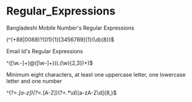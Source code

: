 # Regular_Expressions


Bangladeshi Mobile Number's Regular Expressions

(^(\+88|0088)?(01){1}[3456789]{1}(\d){8})$



Email Id's Regular Expressions

^([\w\.\-]+)@([\w\-]+)((\.(\w){2,3})+)$


Minimum eight characters, at least one uppercase letter, one lowercase letter and one number

^(?=.*[a-z])(?=.*[A-Z])(?=.*\d)[a-zA-Z\d]{8,}$
